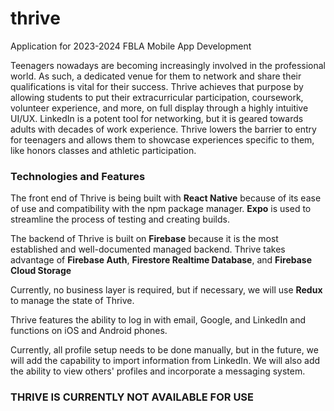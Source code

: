# thrive
Application for 2023-2024 FBLA Mobile App Development

Teenagers nowadays are becoming increasingly involved in the professional world. As such, a dedicated venue for them to network and share their qualifications is vital for their success. Thrive achieves that purpose by allowing students to put their extracurricular participation, coursework, volunteer experience, and more, on full display through a highly intuitive UI/UX. LinkedIn is a potent tool for networking, but it is geared towards adults with decades of work experience. Thrive lowers the barrier to entry for teenagers and allows them to showcase experiences specific to them, like honors classes and athletic participation. 

### Technologies and Features
The front end of Thrive is being built with **React Native** because of its ease of use and compatibility with the npm package manager. **Expo** is used to streamline the process of testing and creating builds.

The backend of Thrive is built on **Firebase** because it is the most established and well-documented managed backend. Thrive takes advantage of **Firebase Auth**, **Firestore Realtime Database**, and **Firebase Cloud Storage**

Currently, no business layer is required, but if necessary, we will use **Redux** to manage the state of Thrive.

Thrive features the ability to log in with email, Google, and LinkedIn and functions on iOS and Android phones.

Currently, all profile setup needs to be done manually, but in the future, we will add the capability to import information from LinkedIn. We will also add the ability to view others' profiles and incorporate a messaging system.

### **THRIVE IS CURRENTLY NOT AVAILABLE FOR USE**
